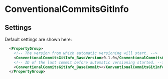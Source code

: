 # ConventionalCommitsGitInfo

## Settings
Default settings are shown here:
```xml
  <PropertyGroup>
    <!-- The version from which automatic versioning will start. -->
    <ConventionalCommitsGitInfo_BaseVersion>0.1.0</ConventionalCommitsGitInfo_BaseVersion>
    <!-- ID of the last commit before automatic versioning started. -->
    <ConventionalCommitsGitInfo_BaseCommit></ConventionalCommitsGitInfo_BaseCommit>
  </PropertyGroup>
```